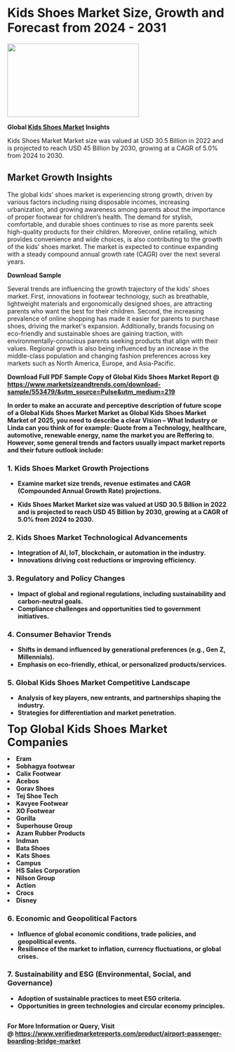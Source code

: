 <H1>Kids Shoes Market Size, Growth and Forecast from 2024 - 2031</H1><img class="aligncenter size-medium wp-image-584254" src="https://thirdeyenews.in/wp-content/uploads/2024/09/Global-Market-Research-300x168.jpeg" alt="" width="300" height="168" /><p><strong>Global&nbsp;<a href="https://www.marketsizeandtrends.com/download-sample/553479/&amp;utm_source=Pulse&amp;utm_medium=219">Kids Shoes Market</a> Insights</strong></p><p>Kids Shoes Market Market size was valued at USD 30.5 Billion in 2022 and is projected to reach USD 45 Billion by 2030, growing at a CAGR of 5.0% from 2024 to 2030.</p><p><h2>Market Growth Insights</h2> <p>The global kids' shoes market is experiencing strong growth, driven by various factors including rising disposable incomes, increasing urbanization, and growing awareness among parents about the importance of proper footwear for children’s health. The demand for stylish, comfortable, and durable shoes continues to rise as more parents seek high-quality products for their children. Moreover, online retailing, which provides convenience and wide choices, is also contributing to the growth of the kids’ shoes market. The market is expected to continue expanding with a steady compound annual growth rate (CAGR) over the next several years.</p> <p><strong>Download Sample</strong></p> <p>Several trends are influencing the growth trajectory of the kids' shoes market. First, innovations in footwear technology, such as breathable, lightweight materials and ergonomically designed shoes, are attracting parents who want the best for their children. Second, the increasing prevalence of online shopping has made it easier for parents to purchase shoes, driving the market's expansion. Additionally, brands focusing on eco-friendly and sustainable shoes are gaining traction, with environmentally-conscious parents seeking products that align with their values. Regional growth is also being influenced by an increase in the middle-class population and changing fashion preferences across key markets such as North America, Europe, and Asia-Pacific.</p> <p><strong></p><p><span class=""><strong>Download Full PDF Sample Copy of Global Kids Shoes Market Report</strong> @ <a href="https://www.marketsizeandtrends.com/download-sample/553479/&amp;utm_source=Pulse&amp;utm_medium=219" target="_blank">https://www.marketsizeandtrends.com/download-sample/553479/&amp;utm_source=Pulse&amp;utm_medium=219</a></span></p><p>In order to make an accurate and perceptive description of future scope of a Global&nbsp;Kids Shoes Market Market as Global&nbsp;Kids Shoes Market Market of 2025, you need to describe a clear Vision &ndash; What Industry or Linda can you think of for example: Quote from a Technology, healthcare, automotive, renewable energy, name the market you are Reffering to. However, some general trends and factors usually impact market reports and their future outlook include:</p><h3>1.&nbsp;<strong>Kids Shoes Market Growth Projections</strong></h3><ul><li>Examine market size trends, revenue estimates and CAGR (Compounded Annual Growth Rate) projections.</li><li><p>Kids Shoes Market Market size was valued at USD 30.5 Billion in 2022 and is projected to reach USD 45 Billion by 2030, growing at a CAGR of 5.0% from 2024 to 2030.</p></li></ul><h3>2.&nbsp;<strong>Kids Shoes Market Technological Advancements</strong></h3><ul><li>Integration of AI, IoT, blockchain, or automation in the industry.</li><li>Innovations driving cost reductions or improving efficiency.</li></ul><h3>3.&nbsp;<strong>Regulatory and Policy Changes</strong></h3><ul><li>Impact of global and regional regulations, including sustainability and carbon-neutral goals.</li><li>Compliance challenges and opportunities tied to government initiatives.</li></ul><h3>4.&nbsp;<strong>Consumer Behavior Trends</strong></h3><ul><li>Shifts in demand influenced by generational preferences (e.g., Gen Z, Millennials).</li><li>Emphasis on eco-friendly, ethical, or personalized products/services.</li></ul><h3>5.&nbsp;<strong>Global Kids Shoes Market Competitive Landscape</strong></h3><ul><li>Analysis of key players, new entrants, and partnerships shaping the industry.</li><li>Strategies for differentiation and market penetration.</li></ul><p data-pm-slice="1 1 []"><span style="color: inherit; font-family: inherit; font-size: 25px;">Top Global Kids Shoes Market Companies</span></p><div class="" data-test-id=""><p><li>Eram</li><li> Sobhagya footwear</li><li> Calix Footwear</li><li> Acebos</li><li> Gorav Shoes</li><li> Tej Shoe Tech</li><li> Kavyee Footwear</li><li> XO Footwear</li><li> Gorilla</li><li> Superhouse Group</li><li> Azam Rubber Products</li><li> Indman</li><li> Bata Shoes</li><li> Kats Shoes</li><li> Campus</li><li> HS Sales Corporation</li><li> Nilson Group</li><li> Action</li><li> Crocs</li><li> Disney</li></p></div><h3>6.&nbsp;<strong>Economic and Geopolitical Factors</strong></h3><ul><li>Influence of global economic conditions, trade policies, and geopolitical events.</li><li>Resilience of the market to inflation, currency fluctuations, or global crises.</li></ul><h3>7.&nbsp;<strong>Sustainability and ESG (Environmental, Social, and Governance)</strong></h3><ul><li>Adoption of sustainable practices to meet ESG criteria.</li><li>Opportunities in green technologies and circular economy principles.</li></ul><h2><strong style="font-size: 14px;">For More Information or Query, Visit @&nbsp;</strong><a style="background-color: #ffffff; font-size: 14px;" href="https://www.marketsizeandtrends.com/report/kids-shoes-market/" target="_blank">https://www.verifiedmarketreports.com/product/airport-passenger-boarding-bridge-market</a></h2>
